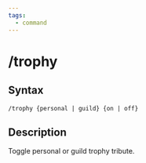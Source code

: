 ```yaml
---
tags:
  - command
---
```


# /trophy

## Syntax

<!--cmd-syntax-start-->
```eqcommand
/trophy {personal | guild} {on | off}
```
<!--cmd-syntax-end-->

## Description

<!--cmd-desc-start-->
Toggle personal or guild trophy tribute.
<!--cmd-desc-end-->